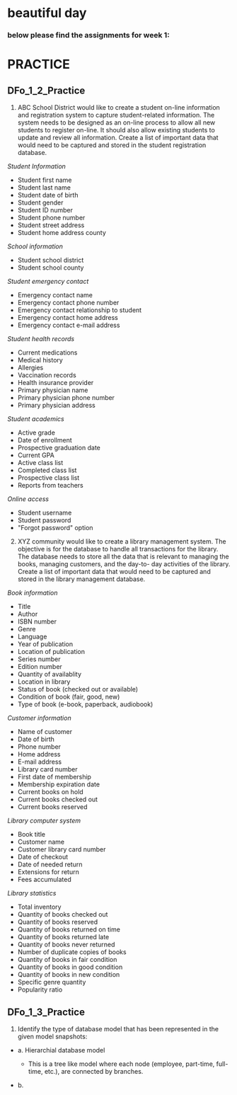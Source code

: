 # beautiful day
### below please find the assignments for week 1:

# PRACTICE
## DFo_1_2_Practice
1. ABC School District would like to create a student on-line information and registration system to capture student-related
information. The system needs to be designed as an on-line process to allow all new students to register on-line. It should also
allow existing students to update and review all information. Create a list of important data that would need to be captured and
stored in the student registration database.

*Student Information*
- Student first name
- Student last name
- Student date of birth
- Student gender
- Student ID number
- Student phone number
- Student street address
- Student home address county

*School information*
- Student school district
- Student school county

*Student emergency contact*
- Emergency contact name
- Emergency contact phone number
- Emergency contact relationship to student
- Emergency contact home address
- Emergency contact e-mail address

*Student health records*
- Current medications
- Medical history
- Allergies
- Vaccination records
- Health insurance provider
- Primary physician name
- Primary physician phone number
- Primary physician address

*Student academics*
- Active grade
- Date of enrollment
- Prospective graduation date
- Current GPA
- Active class list
- Completed class list
- Prospective class list
- Reports from teachers

*Online access*
- Student username
- Student password
- "Forgot password" option

2. XYZ community would like to create a library management system. The objective is for the database to handle all transactions for
the library. The database needs to store all the data that is relevant to managing the books, managing customers, and the day-to-
day activities of the library. Create a list of important data that would need to be captured and stored in the library management
database.

*Book information*
- Title
- Author
- ISBN number
- Genre
- Language
- Year of publication
- Location of publication
- Series number
- Edition number
- Quantity of availablity
- Location in library
- Status of book (checked out or available)
- Condition of book (fair, good, new)
- Type of book (e-book, paperback, audiobook)

*Customer information*
- Name of customer
- Date of birth
- Phone number
- Home address
- E-mail address
- Library card number
- First date of membership
- Membership expiration date
- Current books on hold
- Current books checked out
- Current books reserved

*Library computer system*
- Book title
- Customer name 
- Customer library card number
- Date of checkout
- Date of needed return
- Extensions for return
- Fees accumulated

*Library statistics*
- Total inventory
- Quantity of books checked out
- Quantity of books reserved
- Quantity of books returned on time
- Quantity of books returned late
- Quantity of books never returned
- Number of duplicate copies of books
- Quantity of books in fair condition 
- Quantity of books in good condition 
- Quantity of books in new condition 
- Specific genre quantity
- Popularity ratio

## DFo_1_3_Practice

1. Identify the type of database model that has been represented in the given model snapshots:

- a. Hierarchial database model 
    - This is a tree like model where each node (employee, part-time, full-time, etc.), are connected by branches. 

- b. 